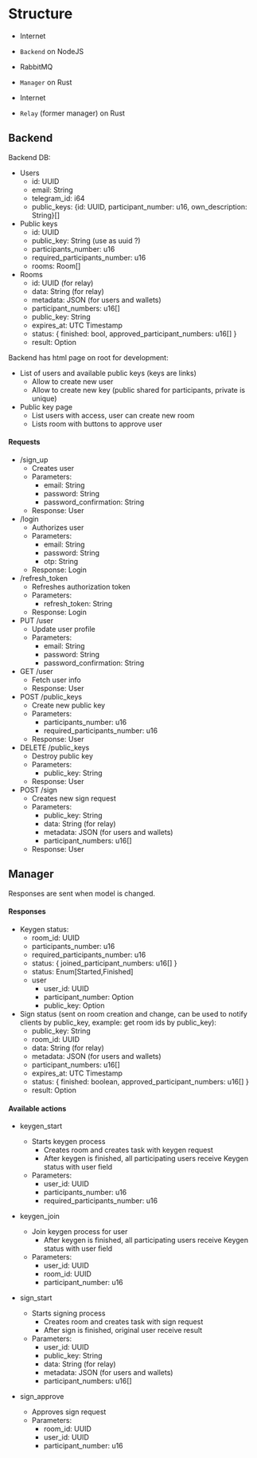 # Structure

- Internet
- `Backend` on NodeJS
- RabbitMQ
- `Manager` on Rust

- Internet
- `Relay` (former manager) on Rust

## Backend

Backend DB:
- Users
  - id: UUID
  - email: String
  - telegram_id: i64
  - public_keys: {id: UUID, participant_number: u16, own_description: String}[]
- Public keys
  - id: UUID
  - public_key: String (use as uuid ?)
  - participants_number: u16
  - required_participants_number: u16
  - rooms: Room[]
- Rooms
  - id: UUID (for relay)
  - data: String (for relay)
  - metadata: JSON (for users and wallets)
  - participant_numbers: u16[]
  - public_key: String
  - expires_at: UTC Timestamp
  - status: { finished: bool, approved_participant_numbers: u16[] }
  - result: Option<String>

Backend has html page on root for development:
- List of users and available public keys (keys are links)
  - Allow to create new user
  - Allow to create new key (public shared for participants, private is unique)
- Public key page
  - List users with access, user can create new room
  - Lists room with buttons to approve user

#### Requests
- /sign_up
  - Creates user
  - Parameters:
    - email: String
    - password: String
    - password_confirmation: String
  - Response: User
- /login
  - Authorizes user
  - Parameters:
    - email: String
    - password: String
    - otp: String
  - Response: Login
- /refresh_token
  - Refreshes authorization token
  - Parameters:
    - refresh_token: String
  - Response: Login
- PUT /user
  - Update user profile
  - Parameters:
    - email: String
    - password: String
    - password_confirmation: String
- GET /user
  - Fetch user info
  - Response: User
- POST /public_keys
  - Create new public key
  - Parameters:
    - participants_number: u16
    - required_participants_number: u16
  - Response: User
- DELETE /public_keys
  - Destroy public key
  - Parameters:
    - public_key: String
  - Response: User
- POST /sign
  - Creates new sign request
  - Parameters:
    - public_key: String
    - data: String (for relay)
    - metadata: JSON (for users and wallets)
    - participant_numbers: u16[]
  - Response: User

## Manager

Responses are sent when model is changed.

#### Responses
  - Keygen status:
    - room_id: UUID
    - participants_number: u16
    - required_participants_number: u16
    - status: { joined_participant_numbers: u16[] }
    - status: Enum[Started,Finished]
    - user
      - user_id: UUID
      - participant_number: Option<u16>
      - public_key: Option<String>
  - Sign status (sent on room creation and change, can be used to notify clients by public_key, example: get room ids by public_key):
    - public_key: String
    - room_id: UUID
    - data: String (for relay)
    - metadata: JSON (for users and wallets)
    - participant_numbers: u16[]
    - expires_at: UTC Timestamp
    - status: { finished: boolean, approved_participant_numbers: u16[] }
    - result: Option<String>


#### Available actions
- keygen_start
  - Starts keygen process
    - Creates room and creates task with keygen request
    - After keygen is finished, all participating users receive Keygen status with user field
  - Parameters:
    - user_id: UUID
    - participants_number: u16
    - required_participants_number: u16

- keygen_join
  - Join keygen process for user
    - After keygen is finished, all participating users receive Keygen status with user field
  - Parameters:
    - user_id: UUID
    - room_id: UUID
    - participant_number: u16

- sign_start
  - Starts signing process
    - Creates room and creates task with sign request
    - After sign is finished, original user receive result
  - Parameters:
    - user_id: UUID
    - public_key: String
    - data: String (for relay)
    - metadata: JSON (for users and wallets)
    - participant_numbers: u16[]

- sign_approve
  - Approves sign request
  - Parameters:
    - room_id: UUID
    - user_id: UUID
    - participant_number: u16
